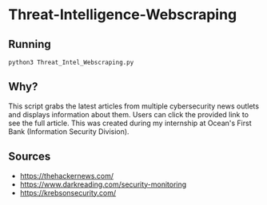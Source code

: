 # Threat-Intelligence-Webscraping

## Running
```
python3 Threat_Intel_Webscraping.py
```

## Why?
This script grabs the latest articles from multiple cybersecurity news outlets and displays information about them. Users can click the provided link to see the full article. This was created during my internship at Ocean's First Bank (Information Security Division).

## Sources
- https://thehackernews.com/
- https://www.darkreading.com/security-monitoring
- https://krebsonsecurity.com/
